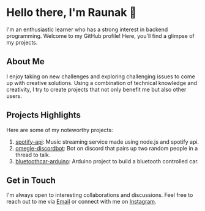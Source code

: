 <!--
**raunakrajadh/raunakrajadh** is a ✨ _special_ ✨ repository because its `README.md` (this file) appears on your GitHub profile.

Here are some ideas to get you started:

- 🔭 I’m currently working on ...
- 🌱 I’m currently learning ...
- 👯 I’m looking to collaborate on ...
- 🤔 I’m looking for help with ...
- 💬 Ask me about ...
- 📫 How to reach me: ...
- 😄 Pronouns: ...
- ⚡ Fun fact: ...
-->

# Hello there, I'm Raunak 👋

I'm an enthusiastic learner who has a strong interest in backend programming. Welcome to my GitHub profile! Here, you'll find a glimpse of my projects.

## About Me

I enjoy taking on new challenges and exploring challenging issues to come up with creative solutions. Using a combination of technical knowledge and creativity, I try to create projects that not only benefit me but also other users.

## Projects Highlights

Here are some of my noteworthy projects:

1. [spotify-api](https://github.com/raunakrajadh/spotify-api): Music streaming service made using node.js and spotify api.
2. [omegle-discordbot](https://github.com/raunakrajadh/omegle-discordbot): Bot on discord that pairs up two random people in a thread to talk.
3. [bluetoothcar-arduino](https://github.com/raunakrajadh/bluetoothcar-arduino): Arduino project to build a bluetooth controlled car.

## Get in Touch

I'm always open to interesting collaborations and discussions. Feel free to reach out to me via [Email](mailto:raunakrajadh@gmail.com) or connect with me on [Instagram](https://instagram.com/raunakrajadh).

